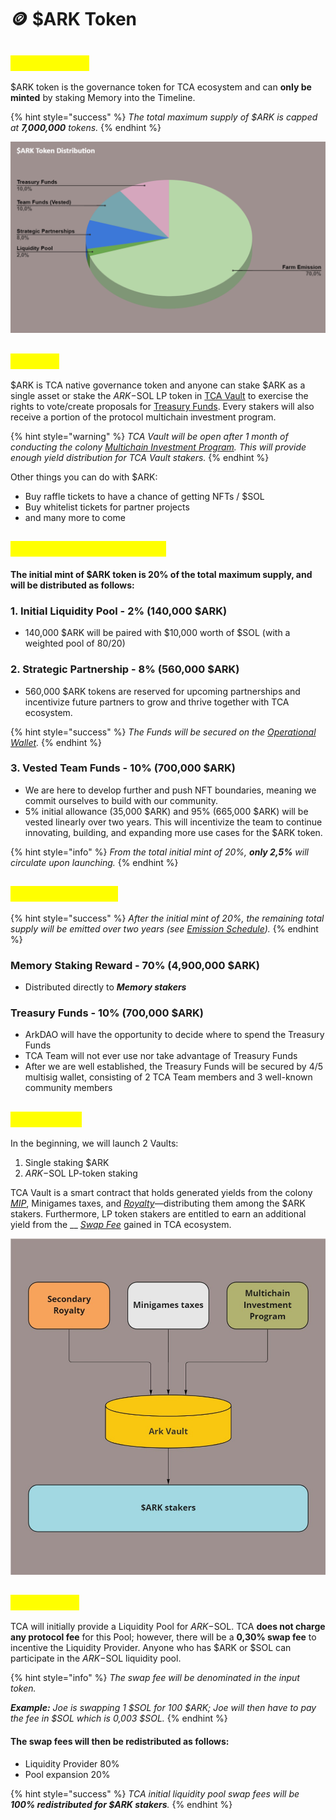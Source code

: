 # 🪙 $ARK Token

## <mark style="color:yellow;">$ARK Token</mark>

$ARK token is the governance token for TCA ecosystem and can **only be minted** by staking Memory into the Timeline.&#x20;

{% hint style="success" %}
_The total maximum supply of $ARK is capped at **7,000,000** tokens._
{% endhint %}

![](<../../../.gitbook/assets/$ARK Token Distribution.png>)

## <mark style="color:yellow;">Utilities</mark>

$ARK is TCA native governance token and anyone can stake $ARK as a single asset or stake the $ARK-$SOL LP token in [TCA Vault](./#tca-vaults) to exercise the rights to vote/create proposals for [Treasury Funds](../../../i-want-to-know-more/funds-allocation.md#treasury). Every stakers will also receive a portion of the protocol multichain investment program.

{% hint style="warning" %}
_TCA Vault will be open after 1 month of conducting the colony_ [_Multichain Investment Program_](../../../i-want-to-know-more/funds-allocation.md#multichain-investment-program-mip)_. This will provide enough yield distribution for TCA Vault stakers._
{% endhint %}

Other things you can do with $ARK:

* Buy raffle tickets to have a chance of getting NFTs / $SOL
* Buy whitelist tickets for partner projects
* and many more to come

## <mark style="color:yellow;">Initial Token Distribution</mark>

#### The initial mint of $ARK token is 20% of the total maximum supply, and will be distributed as follows:

### 1. Initial Liquidity Pool - 2% (140,000 $ARK)

* 140,000 $ARK will be paired with $10,000 worth of $SOL (with a weighted pool of 80/20)

### 2. Strategic Partnership - 8% (560,000 $ARK)

* 560,000 $ARK tokens are reserved for upcoming partnerships and incentivize future partners to grow and thrive together with TCA ecosystem.

{% hint style="success" %}
_The Funds will be secured on the_ [_Operational Wallet_](../../../i-want-to-know-more/funds-allocation.md#operational-funds)_._
{% endhint %}

### 3. Vested Team Funds - 10% (700,000 $ARK)

* We are here to develop further and push NFT boundaries, meaning we commit ourselves to build with our community.&#x20;
* 5% initial allowance (35,000 $ARK) and 95% (665,000 $ARK) will be vested linearly over two years. This will incentivize the team to continue innovating, building, and expanding more use cases for the $ARK token.

{% hint style="info" %}
_From the total initial mint of 20%, **only 2,5%** will circulate upon launching._
{% endhint %}

## <mark style="color:yellow;">Token Emissions</mark>

{% hint style="success" %}
_After the initial mint of 20%, the remaining total supply will be emitted over two years (see_ [_Emission Schedule_](emission-schedule.md)_)._
{% endhint %}

### Memory Staking Reward - 70% (4,900,000 $ARK)

* Distributed directly to _**Memory stakers**_

### Treasury Funds - 10% (700,000 $ARK)

* ArkDAO will have the opportunity to decide where to spend the Treasury Funds
* TCA Team will not ever use nor take advantage of Treasury Funds
* After we are well established, the Treasury Funds will be secured by 4/5 multisig wallet, consisting of 2 TCA Team members and 3 well-known community members

## <mark style="color:yellow;">TCA Vaults</mark>

In the beginning, we will launch 2 Vaults:

1. Single staking $ARK
2. $ARK-$SOL LP-token staking

TCA Vault is a smart contract that holds generated yields from the colony [_MIP_](../../../i-want-to-know-more/funds-allocation.md#multichain-investment-program-mip), Minigames taxes, and [_Royalty_](../../../i-want-to-know-more/funds-allocation.md#royalty)—distributing them among the $ARK stakers. Furthermore, LP token stakers are entitled to earn an additional yield from the __ [_Swap Fee_](./#swap-fees) gained in TCA ecosystem.

![Ark Vault funds allocation](<../../../.gitbook/assets/Finance - Ark Vault funds.jpg>)

## <mark style="color:yellow;">Swap Fees</mark>

TCA will initially provide a Liquidity Pool for $ARK-$SOL. TCA **does not charge any protocol fee** for this Pool; however, there will be a **0,30% swap fee** to incentive the Liquidity Provider. Anyone who has $ARK or $SOL can participate in the $ARK-$SOL liquidity pool.&#x20;

{% hint style="info" %}
_The swap fee will be denominated in the input token._&#x20;

_**Example:** Joe is swapping 1 $SOL for 100 $ARK; Joe will then have to pay the fee in $SOL which is 0,003 $SOL._
{% endhint %}

#### The swap fees will then be redistributed as follows:

* Liquidity Provider 80%
* Pool expansion 20%

{% hint style="success" %}
_TCA initial liquidity pool swap fees will be **100% redistributed for $ARK stakers**._
{% endhint %}
